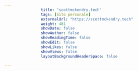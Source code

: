 ```yaml
---
                title: "scottmckendry.tech"
                tags: [Sito personale]
                externalUrl: "https://scottmckendry.tech"
                weight: 481
                showDate: false
                showAuthor: false
                showReadingTime: false
                showEdit: false
                showLikes: false
                showViews: false
                layoutBackgroundHeaderSpace: false
                
---
```


